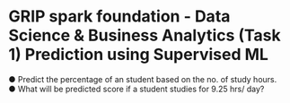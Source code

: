 # GRIP spark foundation - Data Science & Business Analytics (Task 1) Prediction using Supervised ML
● Predict the percentage of an student based on the no. of study hours. <br />
● What will be predicted score if a student studies for 9.25 hrs/ day?
